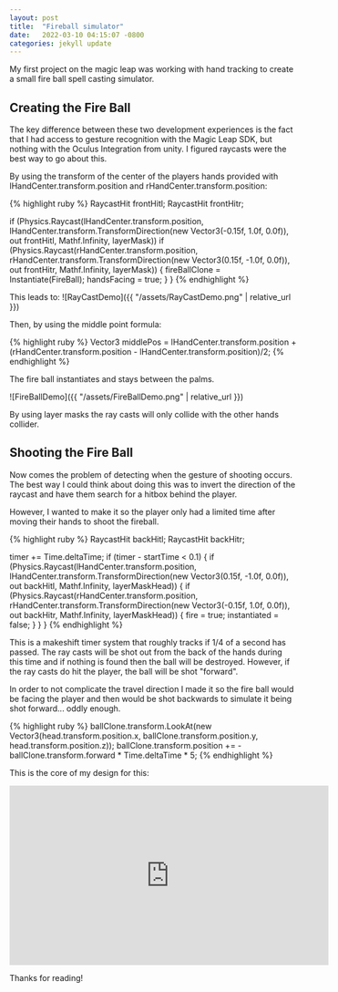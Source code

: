 ```yaml
---
layout: post
title:  "Fireball simulator"
date:   2022-03-10 04:15:07 -0800
categories: jekyll update
---
```

My first project on the magic leap was working with hand tracking to create a small fire ball spell casting simulator. 

## Creating the Fire Ball

The key difference between these two development experiences is the fact that I had access to gesture recognition with the Magic Leap SDK, but nothing with the Oculus Integration from unity.
I figured raycasts were the best way to go about this.

By using the transform of the center of the players hands provided with lHandCenter.transform.position and rHandCenter.transform.position:

{% highlight ruby %}
RaycastHit frontHitl;
RaycastHit frontHitr;

 if (Physics.Raycast(lHandCenter.transform.position, lHandCenter.transform.TransformDirection(new Vector3(-0.15f, 1.0f, 0.0f)), out frontHitl, Mathf.Infinity, layerMask))
       if (Physics.Raycast(rHandCenter.transform.position, rHandCenter.transform.TransformDirection(new Vector3(0.15f, -1.0f, 0.0f)), out frontHitr, Mathf.Infinity, layerMask))
          {
                fireBallClone = Instantiate(FireBall);
                handsFacing = true;
          }
 }
{% endhighlight %}

This leads to:
![RayCastDemo]({{ "/assets/RayCastDemo.png" | relative_url }})

Then, by using the middle point formula:

{% highlight ruby %}
Vector3 middlePos = lHandCenter.transform.position + (rHandCenter.transform.position - lHandCenter.transform.position)/2; 
{% endhighlight %}

The fire ball instantiates and stays between the palms.

![FireBallDemo]({{ "/assets/FireBallDemo.png" | relative_url }})

By using layer masks the ray casts will only collide with the other hands collider.

## Shooting the Fire Ball

Now comes the problem of detecting when the gesture of shooting occurs.
The best way I could think about doing this was to invert the direction of the raycast and have them search for a hitbox behind the player.

However, I wanted to make it so the player only had a limited time after moving their hands to shoot the fireball.

{% highlight ruby %}
 RaycastHit backHitl;
 RaycastHit backHitr;

 timer += Time.deltaTime;
 if (timer - startTime < 0.1) {
    if (Physics.Raycast(lHandCenter.transform.position, lHandCenter.transform.TransformDirection(new Vector3(0.15f, -1.0f, 0.0f)), out backHitl, Mathf.Infinity, layerMaskHead))
        {
           if (Physics.Raycast(rHandCenter.transform.position, rHandCenter.transform.TransformDirection(new Vector3(-0.15f, 1.0f, 0.0f)), out backHitr, Mathf.Infinity, layerMaskHead))
              {
                fire = true;
                instantiated = false;
              }
        }
 }
{% endhighlight %}

This is a makeshift timer system that roughly tracks if 1/4 of a second has passed.
The ray casts will be shot out from the back of the hands during this time and if nothing is found then the ball will be destroyed.
However, if the ray casts do hit the player, the ball will be shot "forward".

In order to not complicate the travel direction I made it so the fire ball would be facing the player and then would be shot backwards to simulate it being shot forward... oddly enough.

{% highlight ruby %}
 ballClone.transform.LookAt(new Vector3(head.transform.position.x, ballClone.transform.position.y, head.transform.position.z));
 ballClone.transform.position += -ballClone.transform.forward * Time.deltaTime * 5;
{% endhighlight %}

This is the core of my design for this:

<iframe width="560" height="315" src="https://www.youtube.com/embed/dYvZZ-Q9H5k" title="YouTube video player" frameborder="0" allow="accelerometer; autoplay; clipboard-write; encrypted-media; gyroscope; picture-in-picture" allowfullscreen></iframe>

Thanks for reading!
